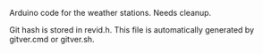 Arduino code for the weather stations. Needs cleanup.

Git hash is stored in revid.h. This file is automatically generated by gitver.cmd or gitver.sh.